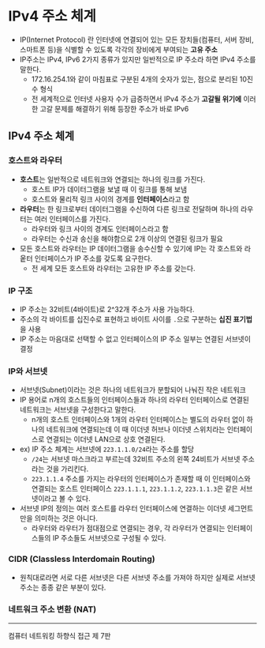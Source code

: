 # IPv4 주소 체계

- IP(Internet Protocol) 란 인터넷에 연결되어 있는 모든 장치들(컴퓨터, 서버 장비, 스마트폰 등)을 식별할 수 있도록 각각의 장비에게 부여되는 **고유 주소**
- IP주소는 IPv4, IPv6 2가지 종류가 있지만 일반적으로 IP 주소라 하면 IPv4 주소를 말한다.
    - 172.16.254.1와 같이 마침표로 구분된 4개의 숫자가 있는, 점으로 분리된 10진수 형식
    - 전 세계적으로 인터넷 사용자 수가 급증하면서 IPv4 주소가 **고갈될 위기에** 이러한 고갈 문제를 해결하기 위해 등장한 주소가 바로 IPv6

## IPv4 주소 체계

### 호스트와 라우터

- **호스트**는 일반적으로 네트워크와 연결되는 하나의 링크를 가진다.
    - 호스트 IP가 데이터그램을 보낼 때 이 링크를 통해 보냄
    - 호스트와 물리적 링크 사이의 경계를 **인터페이스**라고 함
- **라우터**는 한 링크로부터 데이터그램을 수신하여 다른 링크로 전달하며 하나의 라우터는 여러 인터페이스를 가진다.
    - 라우터와 링크 사이의 경계도 인터페이스라고 함
    - 라우터는 수신과 송신을 해야함으로 2개 이상의 연결된 링크가 필요
- 모든 호스트와 라우터는 IP 데이터그램을 송수신할 수 있기에 IP는 각 호스트와 라웉터 인터페이스가 IP 주소를 갖도록 요구한다.
    - 전 세계 모든 호스트와 라우터는 고유한 IP 주소를 갖는다.

### IP 구조

- IP 주소는 32비트(4바이트)로 2^32개 주소가 사용 가능하다.
- 주소의 각 바이트를 십진수로 표현하고 바이트 사이를 `.`으로 구분하는 **십진 표기법**을 사용
- IP 주소는 마음대로 선택할 수 없고 인터페이스의 IP 주소 일부는 연결된 서브넷이 결정

### IP와 서브넷

- 서브넷(Subnet)이라는 것은 하나의 네트워크가 분할되어 나눠진 작은 네트워크
- IP 용어로 n개의 호스트들의 인터페이스들과 하나의 라우터 인터페이스로 연결된 네트워크는 서브넷을 구성한다고 말한다.
    - n개의 호스트 인터페이스와 1개의 라우터 인터페이스는 별도의 라우터 없이 하나의 네트워크에 연결되는데 이 때 이더넷 허브나 이더넷 스위치라는 인터페이스로 연결되는 이더넷 LAN으로 상호 연결된다.
- ex) IP 주소 체계는 서브넷에 `223.1.1.0/24`라는 주소를 할당
    - `/24`는 서브넷 마스크라고 부르는데 32비트 주소의 왼쪽 24비트가 서브넷 주소라는 것을 가리킨다.
    - `223.1.1.4` 주소를 가지는 라우터의 인터페이스가 존재할 때 이 인터페이스와 연결되는 호스트 인터페이스 `223.1.1.1`, `223.1.1.2`, `223.1.1.3`은 같은 서브넷이라고 볼 수 있다.
- 서브넷 IP의 정의는 여러 호스트를 라우터 인터페이스에 연결하는 이더넷 세그먼트만을 의미하는 것은 아니다.
    - 라우터와 라우터가 점대점으로 연결되는 경우, 각 라우터가 연결되는 인터페이스들의 IP 주소들도 서브넷으로 구성될 수 있다.

### CIDR (Classless Interdomain Routing)

- 원칙대로라면 서로 다른 서브넷은 다른 서브넷 주소를 가져야 하지만 실제로 서브넷 주소는 종종 같은 부분이 있다.

### 네트워크 주소 변환 (NAT)

---

컴퓨터 네트워킹 하향식 접근 제 7판